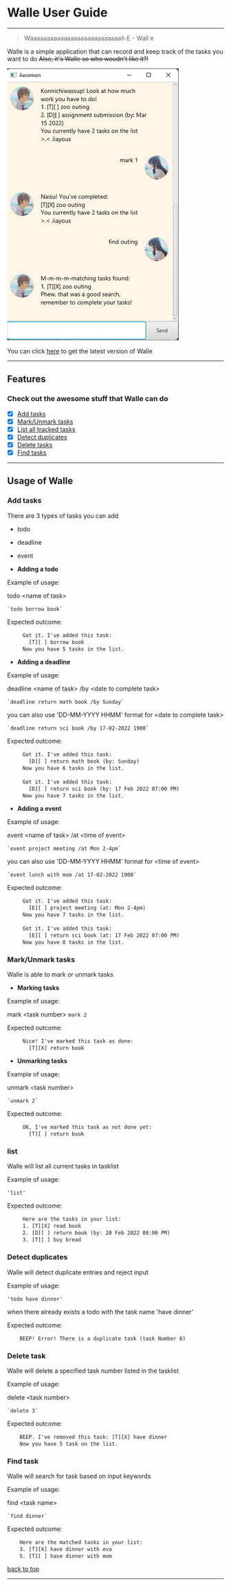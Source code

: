 # Walle User Guide
------------------------------------------------------------------------------------------------------------------------
> Waaaaaaaaaaaaaaaaaaaaaaaaaaall-E - Wall e

Walle is a simple application that can record and keep track of the tasks you want to do
~~Also, it's Walle so who woudn't like it?!~~ 

![Screenshot of Walle](Ui.png)

You can click [here](https://github.com/tzhan98/ip/releases) to get the latest version of Walle

________________________________________________________________________________________________________________________
## Features 

### Check out the awesome stuff that Walle can do

 - [x] [Add tasks](https://tzhan98.github.io/ip/#add-tasks)
 - [x] [Mark/Unmark tasks](https://tzhan98.github.io/ip/#markunmark-tasks)
 - [x] [List all tracked tasks](https://tzhan98.github.io/ip/#list)
 - [x] [Detect duplicates](https://tzhan98.github.io/ip/#detect-duplicates)
 - [x] [Delete tasks](https://tzhan98.github.io/ip/#delete-task)
 - [x] [Find tasks](https://tzhan98.github.io/ip/#find-task)

________________________________________________________________________________________________________________________
## Usage of Walle

### Add tasks

There are 3 types of tasks you can add
- todo
- deadline
- event

 - **Adding a todo**

Example of usage: 

todo \<name of task\>

    `todo borrow book`

Expected outcome:

```
     Got it. I've added this task: 
       [T][ ] borrow book
     Now you have 5 tasks in the list.
```

 - **Adding a deadline**

Example of usage:

deadline \<name of task\> /by \<date to complete task\>

    `deadline return math book /by Sunday`

you can also use 'DD-MM-YYYY HHMM' format for \<date to complete task\>

    `deadline return sci book /by 17-02-2022 1900`

Expected outcome:

```
     Got it. I've added this task: 
       [D][ ] return math book (by: Sunday)
     Now you have 6 tasks in the list.
     
     Got it. I've added this task: 
       [D][ ] return sci book (by: 17 Feb 2022 07:00 PM)
     Now you have 7 tasks in the list.
```
 - **Adding a event**

Example of usage:

event \<name of task\> /at \<time of event\>

    `event project meeting /at Mon 2-4pm`

you can also use 'DD-MM-YYYY HHMM' format for \<time of event\>

    `event lunch with mom /at 17-02-2022 1900`

Expected outcome:

```
     Got it. I've added this task: 
       [E][ ] project meeting (at: Mon 2-4pm)
     Now you have 7 tasks in the list.

     Got it. I've added this task: 
       [E][ ] return sci book (at: 17 Feb 2022 07:00 PM)
     Now you have 8 tasks in the list.
```

### Mark/Unmark tasks

Walle is able to mark or unmark tasks

 - **Marking tasks**

Example of usage:

 mark \<task number\>
    `mark 2`

Expected outcome:

```
     Nice! I've marked this task as done: 
       [T][X] return book
```

 - **Unmarking tasks**

Example of usage:

 unmark \<task number\>

    `unmark 2`

Expected outcome:

```
     OK, I've marked this task as not done yet:
       [T][ ] return book
```

### list

Walle will list all current tasks in tasklist

Example of usage:

    'list'

Expected outcome:

```
     Here are the tasks in your list:
     1. [T][X] read book
     2. [D][ ] return book (by: 20 Feb 2022 08:00 PM)
     3. [T][ ] buy bread
```

### Detect duplicates

Walle will detect duplicate entries and reject input

Example of usage: 

    'todo have dinner'

when there already exists a todo with the task name 'have dinner'

Expected outcome:

```
    BEEP! Error! There is a duplicate task (task Number 6)
```

### Delete task

Walle will delete a specified task number listed in the tasklist

Example of usage:

delete \<task number\>

    `delete 3`

Expected outcome:

```
    BEEP. I've removed this task: [T][X] have dinner 
    Now you have 5 task on the list.  
```

### Find task

Walle will search for task based on input keywords

Example of usage:

find \<task name\>

    `find dinner`

Expected outcome:

```
    Here are the matched tasks in your list:
    3. [T][X] have dinner with eva
    5. [T][ ] have dinner with mom
```
[back to top](https://tzhan98.github.io/ip/)

________________________________________________________________________________________________________________________
